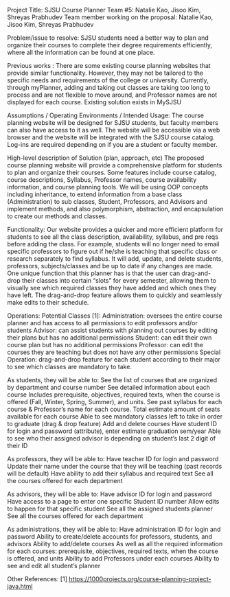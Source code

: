 Project Title: SJSU Course Planner 
Team #5: Natalie Kao, Jisoo Kim, Shreyas Prabhudev
Team member working on the proposal: Natalie Kao, Jisoo Kim, Shreyas Prabhudev

Problem/issue to resolve: 
SJSU students need a better way to plan and organize their courses to complete their degree requirements efficiently, where all the information can be found at one place.  
	
Previous works : 
There are some existing course planning websites that provide similar functionality. However, they may not be tailored to the specific needs and requirements of the college or university. Currently, through myPlanner, adding and taking out classes are taking too long to process and are not flexible to move around, and Professor names are not displayed for each course.
Existing solution exists in MySJSU

Assumptions / Operating Environments / Intended Usage:
The course planning website will be designed for SJSU students, but faculty members can also have access to it as well. The website will be accessible via a web browser and the website will be integrated with the SJSU course catalog. Log-ins are required depending on if you are a student or faculty member. 

High-level description of Solution (plan, approach, etc) 
The proposed course planning website will provide a comprehensive platform for students to plan and organize their courses. Some features include course catalog, course descriptions, Syllabus, Professor names, course availability information, and course planning tools. We will be using OOP concepts including inheritance, to extend information from a base class (Administration) to sub classes, Student, Professors, and Advisors and implement methods, and also polymorphism, abstraction, and encapsulation to create our methods and classes.

Functionality:
Our website provides a quicker and more efficient platform for students to see all the class description, availability, syllabus, and pre reqs before adding the class. For example, students will no longer need to email specific professors to figure out if he/she is teaching that specific class or research separately to find syllabus. It will add, update, and delete students, professors, subjects/classes and be up to date if any changes are made. 
One unique function that this planner has is that the user can drag-and-drop their classes into certain “slots” for every semester, allowing them to visually see which required classes they have added and which ones they have left. The drag-and-drop feature allows them to quickly and seamlessly make edits to their schedule.

Operations:
Potential Classes [1]:
Administration: oversees the entire course planner and has access to all permissions to edit professors and/or students
Advisor: can assist students with planning out courses by editing their plans but has no additional permissions
Student: can edit their own course plan but has no additional permissions
Professor: can edit the courses they are teaching but does not have any other permissions
Special Operation: drag-and-drop feature for each student according to their major to see which classes are mandatory to take. 

As students, they will be able to: 
See the list of courses that are organized by department and course number
See detailed information about each course
Includes prerequisite, objectives, required texts, when the course is offered (Fall, Winter, Spring, Summer), and units. See past syllabus for each course & Professor’s name for each course. Total estimate amount of seats available for each course 
Able to see mandatory classes left to take in order to graduate (drag & drop feature)
Add and delete courses 
Have student ID for login and password (attribute), enter estimate graduation sem/year
Able to see who their assigned advisor is depending on student’s last 2 digit of their ID

As professors, they will be able to: 
Have teacher ID for login and password 
Update their name under the course that they will be teaching (past records will be default)
Have ability to add their syllabus and required text
See all the courses offered for each department 

As advisors, they will be able to: 
Have advisor ID for login and password 
Have access to a page to enter one specific Student ID number 
Allow edits to happen for that specific student 
See all the assigned students planner 
See all the courses offered for each department 

As administrations, they will be able to: 
Have administration ID for login and password 
Ability to create/delete accounts for professors, students, and advisors 
Ability to add/delete courses
As well as all the required information for each courses: prerequisite, objectives, required texts, when the course is offered, and units
Ability to add Professors under each courses
Ability to see and edit all student’s planner 

Other References:
[1] https://1000projects.org/course-planning-project-java.html
